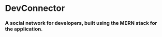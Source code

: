 # DevConnector

### A social network for developers, built using the MERN stack for the application.
